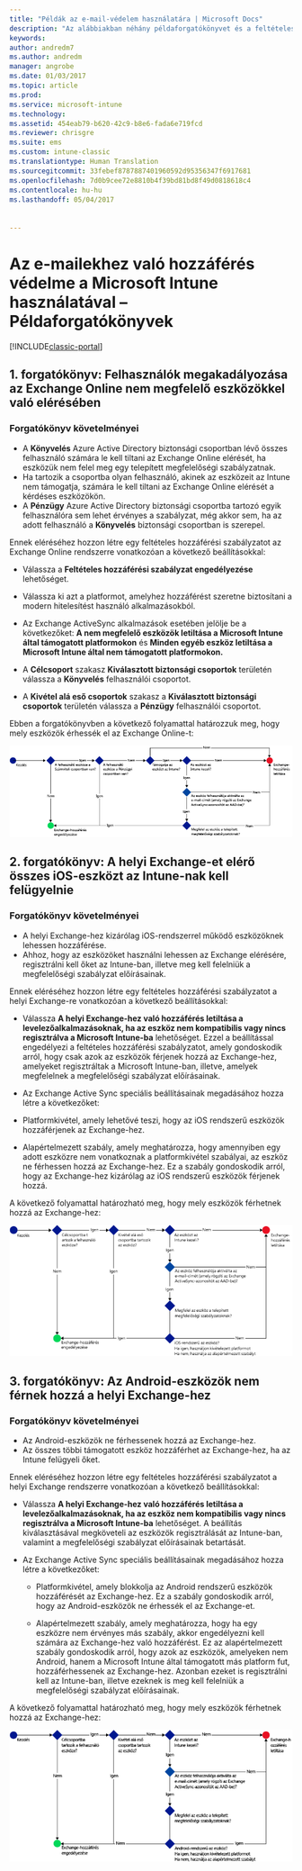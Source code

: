```yaml
---
title: "Példák az e-mail-védelem használatára | Microsoft Docs"
description: "Az alábbiakban néhány példaforgatókönyvet és a feltételes hozzáféréssel történő megvalósításuk módját találhatja."
keywords: 
author: andredm7
ms.author: andredm
manager: angrobe
ms.date: 01/03/2017
ms.topic: article
ms.prod: 
ms.service: microsoft-intune
ms.technology: 
ms.assetid: 454eab79-b620-42c9-b8e6-fada6e719fcd
ms.reviewer: chrisgre
ms.suite: ems
ms.custom: intune-classic
ms.translationtype: Human Translation
ms.sourcegitcommit: 33febef8787887401960592d95356347f6917681
ms.openlocfilehash: 7d0b9cee72e8810b4f39bd81bd8f49d0818618c4
ms.contentlocale: hu-hu
ms.lasthandoff: 05/04/2017


---
```


# <a name="protect-access-to-email-with-microsoft-intune-example-scenarios"></a>Az e-mailekhez való hozzáférés védelme a Microsoft Intune használatával – Példaforgatókönyvek

[!INCLUDE[classic-portal](../includes/classic-portal.md)]

## <a name="scenario-1-block-users-from-using-noncompliant-devices-to-access-exchange-online"></a>1. forgatókönyv: Felhasználók megakadályozása az Exchange Online nem megfelelő eszközökkel való elérésében
### <a name="scenario-requirements"></a>Forgatókönyv követelményei
- A **Könyvelés** Azure Active Directory biztonsági csoportban lévő összes felhasználó számára le kell tiltani az Exchange Online elérését, ha eszközük nem felel meg egy telepített megfelelőségi szabályzatnak.
- Ha tartozik a csoportba olyan felhasználó, akinek az eszközeit az Intune nem támogatja, számára le kell tiltani az Exchange Online elérését a kérdéses eszközökön.
- A **Pénzügy** Azure Active Directory biztonsági csoportba tartozó egyik felhasználóra sem lehet érvényes a szabályzat, még akkor sem, ha az adott felhasználó a **Könyvelés** biztonsági csoportban is szerepel.

Ennek eléréséhez hozzon létre egy feltételes hozzáférési szabályzatot az Exchange Online rendszerre vonatkozóan a következő beállításokkal:

- Válassza a **Feltételes hozzáférési szabályzat engedélyezése** lehetőséget.

- Válassza ki azt a platformot, amelyhez hozzáférést szeretne biztosítani a modern hitelesítést használó alkalmazásokból.
- Az Exchange ActiveSync alkalmazások esetében jelölje be a következőket: **A nem megfelelő eszközök letiltása a Microsoft Intune által támogatott platformokon** és **Minden egyéb eszköz letiltása a Microsoft Intune által nem támogatott platformokon.**
-   A **Célcsoport** szakasz **Kiválasztott biztonsági csoportok** területén válassza a **Könyvelés** felhasználói csoportot.

-   A **Kivétel alá eső csoportok** szakasz a **Kiválasztott biztonsági csoportok** területén válassza a **Pénzügy** felhasználói csoportot.


Ebben a forgatókönyvben a következő folyamattal határozzuk meg, hogy mely eszközök érhessék el az Exchange Online-t:

![Az eszközök általi elérés folyamata](./media/ConditionalAccess8-5.png)

## <a name="scenario-2-all-ios-devices-that-access-exchange-on-premises-must-be-managed-by-intune"></a>2. forgatókönyv: A helyi Exchange-et elérő összes iOS-eszközt az Intune-nak kell felügyelnie
### <a name="scenario-requirements"></a>Forgatókönyv követelményei
- A helyi Exchange-hez kizárólag iOS-rendszerrel működő eszközöknek lehessen hozzáférése.
- Ahhoz, hogy az eszközöket használni lehessen az Exchange elérésére, regisztrálni kell őket az Intune-ban, illetve meg kell felelniük a megfelelőségi szabályzat előírásainak.

Ennek eléréséhez hozzon létre egy feltételes hozzáférési szabályzatot a helyi Exchange-re vonatkozóan a következő beállításokkal:

-   Válassza **A helyi Exchange-hez való hozzáférés letiltása a levelezőalkalmazásoknak, ha az eszköz nem kompatibilis vagy nincs regisztrálva a Microsoft Intune-ba** lehetőséget. Ezzel a beállítással engedélyezi a feltételes hozzáférési szabályzatot, amely gondoskodik arról, hogy csak azok az eszközök férjenek hozzá az Exchange-hez, amelyeket regisztráltak a Microsoft Intune-ban, illetve, amelyek megfelelnek a megfelelőségi szabályzat előírásainak.

-   Az Exchange Active Sync speciális beállításainak megadásához hozza létre a következőket:

  -   Platformkivétel, amely lehetővé teszi, hogy az iOS rendszerű eszközök hozzáférjenek az Exchange-hez.   

  -   Alapértelmezett szabály, amely meghatározza, hogy amennyiben egy adott eszközre nem vonatkoznak a platformkivétel szabályai, az eszköz ne férhessen hozzá az Exchange-hez. Ez a szabály gondoskodik arról, hogy az Exchange-hez kizárólag az iOS rendszerű eszközök férjenek hozzá.

A következő folyamattal határozható meg, hogy mely eszközök férhetnek hozzá az Exchange-hez:

![Az eszközök általi elérés folyamata](./media/ConditionalAccess8-3.png)

## <a name="scenario-3-no-android-devices-can-access-exchange-on-premises"></a>3. forgatókönyv: Az Android-eszközök nem férnek hozzá a helyi Exchange-hez
### <a name="scenario-requirements"></a>Forgatókönyv követelményei
- Az Android-eszközök ne férhessenek hozzá az Exchange-hez.
- Az összes többi támogatott eszköz hozzáférhet az Exchange-hez, ha az Intune felügyeli őket.

Ennek eléréséhez hozzon létre egy feltételes hozzáférési szabályzatot a helyi Exchange rendszerre vonatkozóan a következő beállításokkal:

-   Válassza **A helyi Exchange-hez való hozzáférés letiltása a levelezőalkalmazásoknak, ha az eszköz nem kompatibilis vagy nincs regisztrálva a Microsoft Intune-ba** lehetőséget. A beállítás kiválasztásával megköveteli az eszközök regisztrálását az Intune-ban, valamint a megfelelőségi szabályzat előírásainak betartását.

- Az Exchange Active Sync speciális beállításainak megadásához hozza létre a következőket:
  -   Platformkivétel, amely blokkolja az Android rendszerű eszközök hozzáférését az Exchange-hez. Ez a szabály gondoskodik arról, hogy az Android-eszközök ne érhessék el az Exchange-et.

  -   Alapértelmezett szabály, amely meghatározza, hogy ha egy eszközre nem érvényes más szabály, akkor engedélyezni kell számára az Exchange-hez való hozzáférést. Ez az alapértelmezett szabály gondoskodik arról, hogy azok az eszközök, amelyeken nem Android, hanem a Microsoft Intune által támogatott más platform fut, hozzáférhessenek az Exchange-hez. Azonban ezeket is regisztrálni kell az Intune-ban, illetve ezeknek is meg kell felelniük a megfelelőségi szabályzat előírásainak.

A következő folyamattal határozható meg, hogy mely eszközök férhetnek hozzá az Exchange-hez:

![Az eszközök általi elérés folyamata](./media/ConditionalAccess8-4.png)

